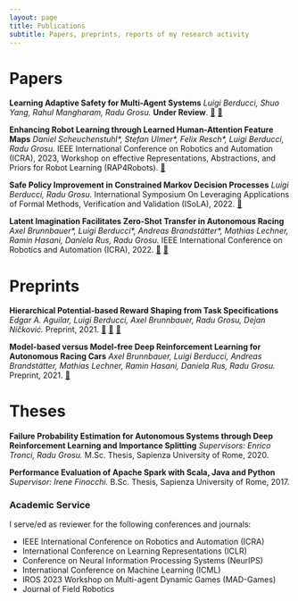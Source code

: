 ```yaml
---
layout: page
title: Publications
subtitle: Papers, preprints, reports of my research activity
---
```

# Papers

**Learning Adaptive Safety for Multi-Agent Systems**
*Luigi Berducci, Shuo Yang, Rahul Mangharam, Radu Grosu.*
**Under Review**. 
[:page_facing_up:](https://arxiv.org/abs/2309.10657) 
[:movie_camera:](https://youtu.be/NDOsWzt1xWo?si=C5kRe47P6TYrKI4J)

**Enhancing Robot Learning through Learned Human-Attention Feature Maps**
*Daniel Scheuchenstuhl\*, Stefan Ulmer\*, Felix Resch\*, Luigi Berducci, Radu Grosu.*
IEEE International Conference on Robotics and Automation (ICRA), 2023, 
Workshop on effective Representations, Abstractions, and Priors for Robot Learning (RAP4Robots).
[:page_facing_up:](https://arxiv.org/abs/2308.15327v1)

**Safe Policy Improvement in Constrained Markov Decision Processes**
*Luigi Berducci, Radu Grosu.*
International Symposium On Leveraging Applications of Formal Methods, Verification and Validation (ISoLA), 2022.
[:page_facing_up:](https://arxiv.org/abs/2210.11259)

**Latent Imagination Facilitates Zero-Shot Transfer in Autonomous Racing**
*Axel Brunnbauer\*, Luigi Berducci\*, Andreas Brandstätter\*, Mathias Lechner, Ramin Hasani, Daniela Rus, Radu Grosu.*
IEEE International Conference on Robotics and Automation (ICRA), 2022. 
[:page_facing_up:](https://arxiv.org/abs/2103.04909) 
[:movie_camera:](https://www.youtube.com/watch?v=IlN3vJxC30w)


# Preprints

**Hierarchical Potential-based Reward Shaping from Task Specifications**
*Edgar A. Aguilar, Luigi Berducci, Axel Brunnbauer, Radu Grosu, Dejan Ničković.*
Preprint, 2021. 
[:link:](https://sites.google.com/view/hprewardshaping/)
[:page_facing_up:](https://arxiv.org/abs/2110.02792)
[:movie_camera:](https://www.youtube.com/watch?v=FbDVjWtRwrE)

**Model-based versus Model-free Deep Reinforcement Learning for Autonomous Racing Cars**
*Axel Brunnbauer, Luigi Berducci, Andreas Brandstätter, Mathias Lechner, Ramin Hasani, Daniela Rus, Radu Grosu.*
Preprint, 2021. 
[:page_facing_up:](https://arxiv.org/abs/2103.04909)


# Theses
**Failure Probability Estimation for Autonomous Systems through Deep Reinforcement Learning and Importance Splitting**
*Supervisors: Enrico Tronci, Radu Grosu.*
M.Sc. Thesis, Sapienza University of Rome, 2020.

**Performance Evaluation of Apache Spark with Scala, Java and Python**
*Supervisor: Irene Finocchi.*
B.Sc. Thesis, Sapienza University of Rome, 2017.

### Academic Service
I serve/ed as reviewer for the following conferences and journals:
- IEEE International Conference on Robotics and Automation (ICRA)
- International Conference on Learning Representations (ICLR)
- Conference on Neural Information Processing Systems (NeurIPS)
- International Conference on Machine Learning (ICML)
- IROS 2023 Workshop on Multi-agent Dynamic Games (MAD-Games)
- Journal of Field Robotics
